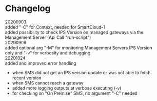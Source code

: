 # Changelog

20200903  
added "-C" for Context, needed for SmartCloud-1   
added possibility to check IPS Version on managed gateways via the Management Server (Api Call "run-script")  
20200906  
added optional arg "-M" for monitoring Management Servers IPS Version only and "-v" for verbosity and debugging  
20201024  
added and improved error handling  
- when SMS did not get an IPS version update or was not able to fetch recent version  
- when SMS cannot reach a gateway  
- added more logging outputs at verbose executing (-v)  
- for checking on "On Premise" SMS, no argument "-C" needed

